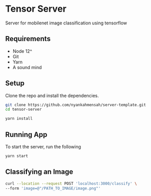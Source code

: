 # Tensor Server

Server for mobilenet image classification using tensorflow

## Requirements

- Node 12^
- Git
- Yarn
- A sound mind

## Setup

Clone the repo and install the dependencies.

```bash
git clone https://github.com/nyankahmensah/server-template.git
cd tensor-server
```

```bash
yarn install
```

## Running App

To start the server, run the following

```bash
yarn start
```

## Classifying an Image

```bash
curl --location --request POST 'localhost:3000/classify' \
--form 'image=@"/PATH_TO_IMAGE/image.png"'
```

